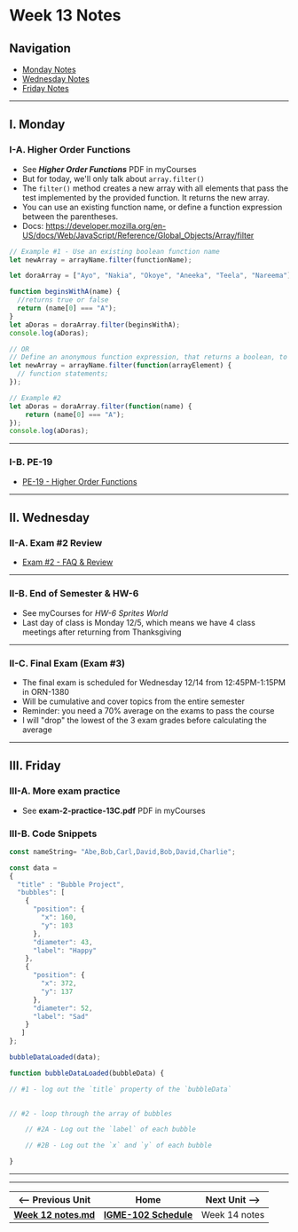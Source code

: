 # Week 13 Notes

## Navigation

- [Monday Notes](#monday)
- [Wednesday Notes](#wednesday)
- [Friday Notes](#friday)


<hr>

<a id="monday" />

## I. Monday



### I-A. Higher Order Functions
- See ***Higher Order Functions*** PDF in myCourses
- But for today, we'll only talk about `array.filter()`
- The `filter()` method creates a new array with all elements that pass the test implemented by the provided function. It returns the new array.
- You can use an existing function name, or define a function expression between the parentheses.
- Docs: https://developer.mozilla.org/en-US/docs/Web/JavaScript/Reference/Global_Objects/Array/filter


```js
// Example #1 - Use an existing boolean function name
let newArray = arrayName.filter(functionName);

let doraArray = ["Ayo", "Nakia", "Okoye", "Aneeka", "Teela", "Nareema"];

function beginsWithA(name) { 
  //returns true or false
  return (name[0] === "A");
}
let aDoras = doraArray.filter(beginsWithA);
console.log(aDoras);

// OR
// Define an anonymous function expression, that returns a boolean, to use for this one purpose
let newArray = arrayName.filter(function(arrayElement) {
  // function statements;
});

// Example #2
let aDoras = doraArray.filter(function(name) { 
    return (name[0] === "A");
});
console.log(aDoras);
```

<hr>

### I-B. PE-19
- [PE-19 - Higher Order Functions](../docs/pe-19.md)



<hr>

<a id="wednesday" />

## II. Wednesday

### II-A. Exam #2 Review
- [Exam #2 - FAQ & Review](../docs/exam-2-prep.md)

<hr>

### II-B. End of Semester & HW-6
- See myCourses for *HW-6 Sprites World*
- Last day of class is Monday 12/5, which means we have 4 class meetings after returning from Thanksgiving

<hr>

### II-C. Final Exam (Exam #3)
- The final exam is scheduled for Wednesday 12/14 from 12:45PM-1:15PM in ORN-1380
- Will be cumulative and cover topics from the entire semester
- Reminder: you need a 70% average on the exams to pass the course
- I will "drop" the lowest of the 3 exam grades before calculating the average





<hr>

<a id="friday" />

## III. Friday

### III-A. More exam practice
- See **exam-2-practice-13C.pdf** PDF in myCourses

### III-B. Code Snippets

```js
const nameString= "Abe,Bob,Carl,David,Bob,David,Charlie";
```

```js
const data = 
{
  "title" : "Bubble Project",
  "bubbles": [
    {
      "position": {
        "x": 160,
        "y": 103
      },
      "diameter": 43,
      "label": "Happy"
    },
    {
      "position": {
        "x": 372,
        "y": 137
      },
      "diameter": 52,
      "label": "Sad"
    }
   ]
};

bubbleDataLoaded(data);

function bubbleDataLoaded(bubbleData) {

// #1 - log out the `title` property of the `bubbleData`
  

// #2 - loop through the array of bubbles

    // #2A - Log out the `label` of each bubble

    // #2B - Log out the `x` and `y` of each bubble

}
```


<hr><hr>

| <-- Previous Unit | Home | Next Unit -->
| --- | --- | --- 
| [**Week 12 notes.md**](12.md)     |  [**IGME-102 Schedule**](../schedule.md) | Week 14 notes
